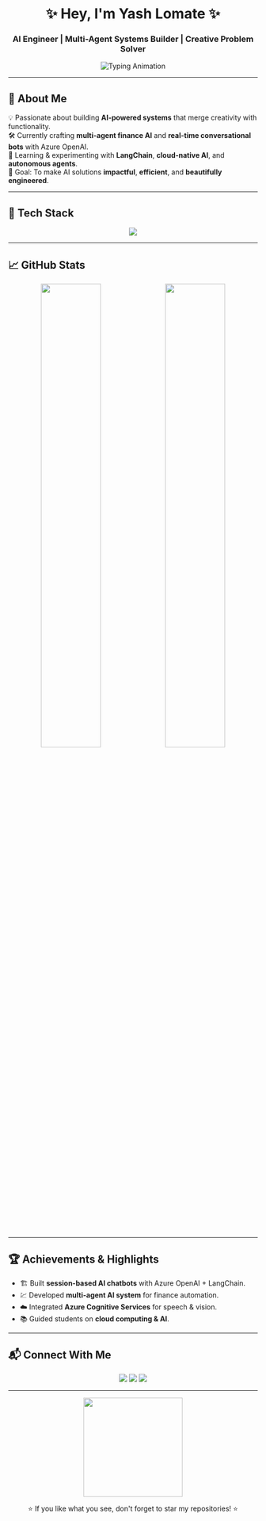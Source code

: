 <!-- Profile Header -->
<h1 align="center">✨ Hey, I'm Yash Lomate ✨</h1>
<h3 align="center">AI Engineer | Multi-Agent Systems Builder | Creative Problem Solver</h3>

<p align="center">
  <img src="https://readme-typing-svg.herokuapp.com?font=Fira+Code&weight=500&size=24&pause=1000&color=8A2BE2&center=true&vCenter=true&width=435&lines=AI+Engineer+%7C+Full-Stack+Developer;Multi-Agent+Systems+Architect;Cloud+%26+Data+Driven+Solutions" alt="Typing Animation" />
</p>

---

## 🚀 About Me
💡 Passionate about building **AI-powered systems** that merge creativity with functionality.  
🛠 Currently crafting **multi-agent finance AI** and **real-time conversational bots** with Azure OpenAI.  
🌱 Learning & experimenting with **LangChain**, **cloud-native AI**, and **autonomous agents**.  
🎯 Goal: To make AI solutions **impactful**, **efficient**, and **beautifully engineered**.

---

## 🧰 Tech Stack
<p align="center">
  <img src="https://skillicons.dev/icons?i=python,cpp,js,react,azure,git,github,html,css,tailwind,vscode,docker&theme=dark" />
</p>

---

## 📈 GitHub Stats
<p align="center">
  <img width="49%" src="https://github-readme-stats.vercel.app/api?username=YashLomate&show_icons=true&theme=radical" />
  <img width="49%" src="https://github-readme-streak-stats.herokuapp.com/?user=YashLomate&theme=radical" />
</p>

---

## 🏆 Achievements & Highlights
- 🏗 Built **session-based AI chatbots** with Azure OpenAI + LangChain.
- 💹 Developed **multi-agent AI system** for finance automation.
- ☁️ Integrated **Azure Cognitive Services** for speech & vision.
- 📚 Guided students on **cloud computing & AI**.

---

## 📬 Connect With Me
<p align="center">
  <a href="https://linkedin.com/in/YashLomate"><img src="https://img.shields.io/badge/LinkedIn-0A66C2?style=for-the-badge&logo=linkedin&logoColor=white"/></a>
  <a href="mailto:yashlomate@example.com"><img src="https://img.shields.io/badge/Email-D14836?style=for-the-badge&logo=gmail&logoColor=white"/></a>
  <a href="https://github.com/YashLomate"><img src="https://img.shields.io/badge/GitHub-181717?style=for-the-badge&logo=github&logoColor=white"/></a>
</p>

---

<p align="center">
  <img src="https://media.giphy.com/media/jpVnC65DmYeyRL4LHS/giphy.gif" width="200">
</p>

<p align="center">⭐ If you like what you see, don't forget to star my repositories! ⭐</p>
